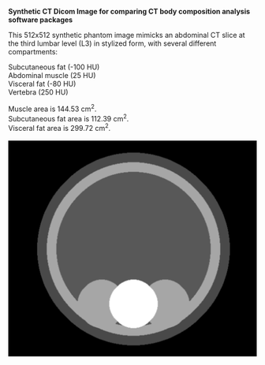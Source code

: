 **Synthetic CT Dicom Image for comparing CT body composition analysis software packages** 

This 512x512 synthetic phantom image mimicks an abdominal CT slice at the third lumbar level (L3) in stylized form, with several different compartments: 

Subcutaneous fat (-100 HU)   
Abdominal muscle (25 HU)   
Visceral fat (-80 HU)    
Vertebra (250 HU)   


Muscle area is 144.53 cm<sup>2</sup>.<br>
Subcutaneous fat area is 112.39 cm<sup>2</sup>.<br>
Visceral fat area is 299.72 cm<sup>2</sup>.<br>
<BR>
![Preview](https://github.com/Sarcopenia/SarcopeniaTest/blob/main/preview.PNG)
